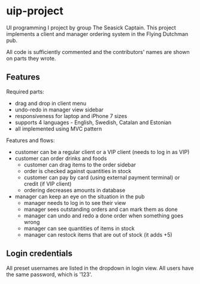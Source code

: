 # uip-project
UI programming I project by group The Seasick Captain. This project implements a client and manager ordering system in the Flying Dutchman pub.


All code is sufficiently commented and the contributors' names are shown on parts they wrote.


## Features
Required parts:
* drag and drop in client menu
* undo-redo in manager view sidebar
* responsiveness for laptop and iPhone 7 sizes
* supports 4 languages - English, Swedish, Catalan and Estonian
* all implemented using MVC pattern

Features and flows:
* customer can be a regular client or a VIP client (needs to log in as VIP)
* customer can order drinks and foods
    * customer can drag items to the order sidebar
    * order is checked against quantities in stock
    * customer can pay by card (using external payment terminal) or credit (if VIP client)
    * ordering decreases amounts in database
* manager can keep an eye on the situation in the pub
    * manager needs to log in to see their view
    * manager sees outstanding orders and can mark them as done
    * manager can undo and redo a done order when something goes wrong
    * manager can see quantities of items in stock
    * manager can restock items that are out of stock (it adds +5)

## Login credentials
All preset usernames are listed in the dropdown in login view. All users have the same password, which is '123'.
